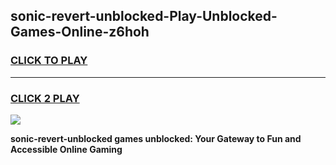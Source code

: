 
## sonic-revert-unblocked-Play-Unblocked-Games-Online-z6hoh
<h3>
<a href="https://premium76.site?title=sonic-revert-unblocked&ref=25A">CLICK TO PLAY</a></h3>
<hr>

<h3>
<a href="https://premium76.site?title=sonic-revert-unblocked&ref=25A">CLICK 2 PLAY</a>
  
</h3>

<a href="https://premium76.site?title=sonic-revert-unblocked&ref=25A"><img src="https://clearcache.store/games.png"></a>


**sonic-revert-unblocked games unblocked: Your Gateway to Fun and Accessible Online Gaming**
